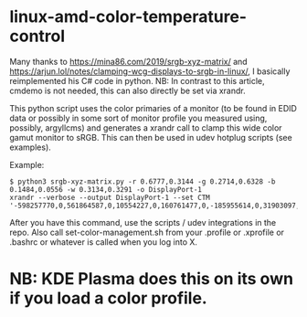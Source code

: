 # linux-amd-color-temperature-control

Many thanks to https://mina86.com/2019/srgb-xyz-matrix/ and https://arjun.lol/notes/clamping-wcg-displays-to-srgb-in-linux/, I basically reimplemented his C# code in python.
NB: In contrast to this article, cmdemo is not needed, this can also directly be set via xrandr.

This python script uses the color primaries of a monitor (to be found in EDID data or possibly in some sort of monitor profile you measured using, possibly, argyllcms) and generates a xrandr call to clamp this wide color gamut monitor to sRGB.
This can then be used in udev hotplug scripts (see examples).

Example:

```
$ python3 srgb-xyz-matrix.py -r 0.6777,0.3144 -g 0.2714,0.6328 -b 0.1484,0.0556 -w 0.3134,0.3291 -o DisplayPort-1
xrandr --verbose --output DisplayPort-1 --set CTM '-598257770,0,561864587,0,10554227,0,160761477,0,-185955614,0,31903097,0,46902368,0,64628669,0,-100560476,0'
```

After you have this command, use the scripts / udev integrations in the repo. Also call set-color-management.sh from your .profile or .xprofile or .bashrc or whatever is called when you log into X.

# NB: KDE Plasma does this on its own if you load a color profile.
